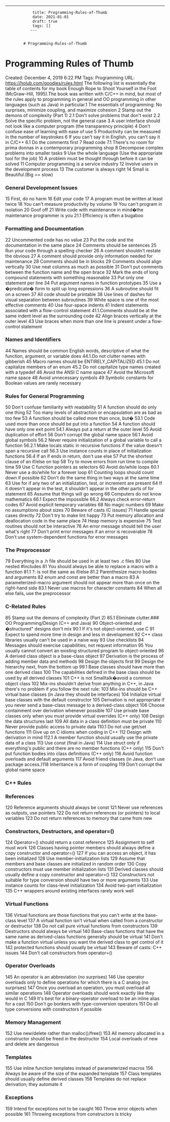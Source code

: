 ---
                title: Programming-Rules-of-Thumb
                date: 2021-01-01    
                draft: true
                tags: []
               ---


            # Programming-Rules-of-Thumb

# Programming Rules of Thumb
Created: December 4, 2019 6:22 PM
Tags: Programming
URL: https://holub.com/goodies/rules.html
The following list is essentially the table of contents for my book Enough Rope to Shoot Yourself in the Foot (McGraw-Hill, 1995).The book was written with C/C++ in mind, but most of the rules apply to programming in general and OO programming in other languages (such as Java) in particular.1 The essentials of programming: No surprises, minimize coupling, and maximize cohesion 2 Stamp out the demons of complexity (Part 1) 2.1 Don't solve problems that don't exist 2.2 Solve the specific problem, not the general case 3 A user interface should not look like a computer program (the transparency principle) 4 Don't confuse ease of learning with ease of use 5 Productivity can be measured in the number of keystrokes 6 If you can't say it in English, you can't say it in C/C++ 6.1 Do the comments first 7 Read code 7.1 There's no room for prima donnas in a contemporary programming shop 8 Decompose complex problems into smaller tasks 9 Use the whole language (Use the appropriate tool for the job) 10 A problem must be thought through before it can be solved 11 Computer programming is a service industry 12 Involve users in the development process 13 The customer is always right 14 Small is Beautiful.(Big == slow)
### General Development Issues
15 First, do no harm 16 Edit your code 17 A program must be written at least twice 18 You can't measure productivity by volume 19 You can't program in isolation 20 Goof off 21 Write code with maintenance in mind�the maintenance programmer is you 21.1 Efficiency is often a bugaboo
### Formatting and Documentation
22 Uncommented code has no value 23 Put the code and the documentation in the same place 24 Comments should be sentences 25 Run your code through a spelling checker 26 A comment shouldn't restate the obvious 27 A comment should provide only information needed for maintenance 28 Comments should be in blocks 29 Comments should align vertically 30 Use neat columns as much as possible 31 Don't put comments between the function name and the open brace 32 Mark the ends of long compound statements with something reasonable 33 Put only one statement per line 34 Put argument names in function prototypes 35 Use a �predicate� form to split up long expressions 36 A subroutine should fit on a screen 37 All code should be printable 38 Use lines of dashes for visual separation between subroutines 39 White space is one of the most effective comments 40 Use four-space indents 41 Indent statements associated with a flow-control statement 41.1.Comments should be at the same indent level as the surrounding code 42 Align braces vertically at the outer level 43 Use braces when more than one line is present under a flow-control statement
### Names and Identifiers
44 Names should be common English words, descriptive of what the function, argument, or variable does 44.1.Do not clutter names with gibberish 45 Macro names should be ENTIRELY_CAPITALIZED 45.1 Do not capitalize members of an enum 45.2 Do not capitalize type names created with a typedef 46 Avoid the ANSI C name space 47 Avoid the Microsoft name space 48 Avoid unnecessary symbols 49 Symbolic constants for Boolean values are rarely necessary
### Rules for General Programming
50 Don't confuse familiarity with readability 51 A function should do only one thing 52 Too many levels of abstraction or encapsulation are as bad as too few 53 A function should be called more than once, but� 53.1 Code used more than once should be put into a function 54 A function should have only one exit point 54.1 Always put a return at the outer level 55 Avoid duplication of effort 56 Don't corrupt the global name space 56.1 Avoid global symbols 56.2 Never require initialization of a global variable to call a function 56.2.1 Make locals static in recursive functions if the value doesn't span a recursive call 56.3 Use instance counts in place of initialization functions 56.4 If an if ends in return, don't use else 57 Put the shortest clause of an if/else on top 58 Try to move errors from run time to compile time 59 Use C function pointers as selectors 60 Avoid do/while loops 60.1 Never use a do/while for a forever loop 61 Counting loops should count down if possible 62 Don't do the same thing in two ways at the same time 63 Use for if any two of an initialization, test, or increment are present 64 If it doesn't appear in the test, it shouldn't appear in the other parts of for statement 65 Assume that things will go wrong 66 Computers do not know mathematics 66.1 Expect the impossible 66.2 Always check error-return codes 67 Avoid explicit temporary variables 68 No magic numbers 69 Make no assumptions about sizes 70 Beware of casts (C issues) 71 Handle special cases directly 72 Don't try to make lint happy 73 Put memory allocation and deallocation code in the same place 74 Heap memory is expensive 75 Test routines should not be interactive 76 An error message should tell the user what's right 77 Don't print error messages if an error is recoverable 78 Don't use system-dependent functions for error messages
### The Preprocessor
79 Everything in a .h file should be used in at least two .c files 80 Use nested #includes 81 You should always be able to replace a macro with a function 81.1 ?: is not the same as if/else 81.2 Parenthesize macro bodies and arguments 82 enum and const are better than a macro 83 A parameterized-macro argument should not appear more than once on the right-hand side 83.1 Never use macros for character constants 84 When all else fails, use the preprocessor
### C-Related Rules
85 Stamp out the demons of complexity (Part 2) 85.1 Eliminate clutter.### OO Programming/Design (C++ and Java)
90 Object-oriented and �structured" designs don't mix 90.1 If it's not object-oriented, use C 91 Expect to spend more time in design and less in development 92 C++ class libraries usually can't be used in a naive way 93 Use checklists 94 Messages should exercise capabilities, not request information 95 You usually cannot convert an existing structured program to object-oriented 96 A derived class object is a base-class object 97 Derivation is the process of adding member data and methods 98 Design the objects first 99 Design the hierarchy next, from the bottom up 99.1 Base classes should have more than one derived class 100 The capabilities defined in the base class should be used by all derived classes 101 C++ is not Smalltalk�avoid a common object class 102 Mix-ins shouldn't derive from anything in C++, in Java there's no problem if you follow the next rule: 103 Mix-ins should be C++ virtual base classes (in Java they should be interfaces) 104 Initialize virtual base classes with the default constructor 105 Derivation is not appropriate if you never send a base-class message to a derived-class object 106 Choose containment over derivation whenever possible 107 Use private base classes only when you must provide virtual overrides (C++ only) 108 Design the data structures last 109 All data in a class definition must be private 110 Never provide public access to private data 110.1 Do not use get/set functions 111 Give up on C idioms when coding in C++ 112 Design with derivation in mind 112.1 A member function should usually use the private data of a class 113 Use const (final in Java) 114 Use struct only if everything's public and there are no member functions (C++ only) 115 Don't put function bodies into class definitions (C++ only) 116 Avoid function overloads and default arguments 117 Avoid friend classes (in Java, don't use package access.)118 Inheritance is a form of coupling 119 Don't corrupt the global name space
### C++ Rules
### References
120 Reference arguments should always be const 121 Never use references as outputs, use pointers 122 Do not return references (or pointers) to local variables 123 Do not return references to memory that came from new
### Constructors, Destructors, and operator=()
124 Operator=() should return a const reference 125 Assignment to self must work 126 Classes having pointer members should always define a copy constructor and operator=() 127 If you can access an object, it has been initialized 128 Use member-initialization lists 129 Assume that members and base classes are initialized in random order 130 Copy constructors must use member initialization lists 131 Derived classes should usually define a copy constructor and operator=() 132 Constructors not suitable for type conversion should have two or more arguments 133 Use instance counts for class-level initialization 134 Avoid two-part initialization 135 C++ wrappers around existing interfaces rarely work well
### Virtual Functions
136 Virtual functions are those functions that you can't write at the base-class level 137 A virtual function isn't virtual when called from a constructor or destructor 138 Do not call pure virtual functions from constructors 139 Destructors should always be virtual 140 Base-class functions that have the same name as derived-class functions generally should be virtual 141 Don't make a function virtual unless you want the derived class to get control of it 142 protected functions should usually be virtual 143 Beware of casts: C++ issues 144 Don't call constructors from operator=()
### Operator Overloads
145 An operator is an abbreviation (no surprises) 146 Use operator overloads only to define operations for which there is a C analog (no surprises) 147 Once you overload an operation, you must overload all similar operations 148 Operator overloads should work exactly like they would in C 149 It's best for a binary-operator overload to be an inline alias for a cast 150 Don't go bonkers with type-conversion operators 151 Do all type conversions with constructors if possible
### Memory Management
152 Use new/delete rather than malloc()/free() 153 All memory allocated in a constructor should be freed in the destructor 154 Local overloads of new and delete are dangerous
### Templates
155 Use inline function templates instead of parameterized macros 156 Always be aware of the size of the expanded template 157 Class templates should usually define derived classes 158 Templates do not replace derivation; they automate it
### Exceptions
159 Intend for exceptions not to be caught 160 Throw error objects when possible 161 Throwing exceptions from constructors is tricky
